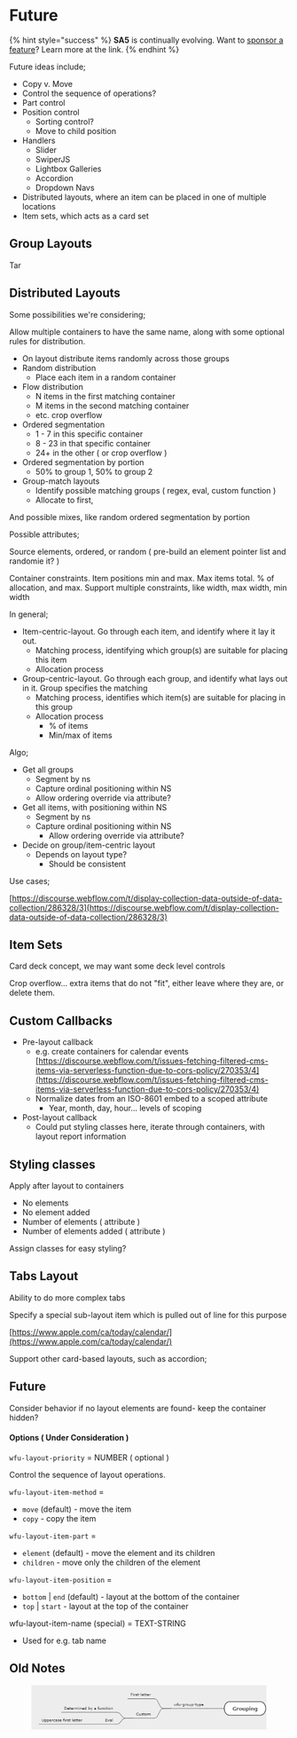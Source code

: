 # Future

{% hint style="success" %}
**SA5** is continually evolving.  Want to [sponsor a feature](../../overview/sponsor.md)?  Learn more at the link. &#x20;
{% endhint %}











Future ideas include;&#x20;

* Copy v. Move &#x20;
* Control the sequence of operations?&#x20;
* Part control
* Position control
  * Sorting control?&#x20;
  * Move to child position &#x20;
* Handlers
  * Slider&#x20;
  * SwiperJS
  * Lightbox Galleries
  * Accordion
  * Dropdown Navs
* Distributed layouts, where an item can be placed in one of multiple locations
* Item sets, which acts as a card set

## Group Layouts

Tar

## Distributed Layouts

Some possibilities we're considering;&#x20;

Allow multiple containers to have the same name, along with some optional rules for distribution.&#x20;

* On layout distribute items randomly across those groups
* Random distribution
  * Place each item in a random container
* Flow distribution
  * N items in the first matching container
  * M items in the second matching container
  * etc. crop overflow&#x20;
* Ordered segmentation
  * 1 - 7 in this specific container
  * 8 - 23 in that specific container
  * 24+ in the other ( or crop overflow )&#x20;
* Ordered segmentation by portion
  * 50% to group 1, 50% to group 2&#x20;
* Group-match layouts
  * Identify possible matching groups ( regex, eval, custom function )
  * Allocate to first,&#x20;

And possible mixes, like random ordered segmentation by portion

Possible attributes;&#x20;

Source elements, ordered, or random ( pre-build an element pointer list and randomie it? )&#x20;

Container constraints. Item positions min and max. Max items total. % of allocation, and max.  Support multiple constraints, like width, max width, min width

In general;

* Item-centric-layout. Go through each item, and identify where it lay it out.&#x20;
  * Matching process, identifying which group(s) are suitable for placing this item
  * Allocation process
* Group-centric-layout. Go through each group, and identify what lays out in it. Group specifies the matching&#x20;
  * Matching process, identifies which item(s) are suitable for placing in this group
  * Allocation process
    * % of items
    * Min/max of items&#x20;

Algo;&#x20;

* Get all groups
  * Segment by ns
  * Capture ordinal positioning within NS
  * Allow ordering override via attribute?&#x20;
* Get all items, with positioning within NS
  * Segment by ns&#x20;
  * Capture ordinal positioning within NS
    * Allow ordering override via attribute? &#x20;
* Decide on group/item-centric layout
  * Depends on layout type?&#x20;
    * Should be consistent&#x20;

Use cases;

[https://discourse.webflow.com/t/display-collection-data-outside-of-data-collection/286328/3](https://discourse.webflow.com/t/display-collection-data-outside-of-data-collection/286328/3)

## Item Sets

Card deck concept, we may want some deck level controls&#x20;

Crop overflow... extra items that do not "fit", either leave where they are, or delete them.&#x20;



## Custom Callbacks

* Pre-layout callback
  * e.g. create containers for calendar events\
    [https://discourse.webflow.com/t/issues-fetching-filtered-cms-items-via-serverless-function-due-to-cors-policy/270353/4](https://discourse.webflow.com/t/issues-fetching-filtered-cms-items-via-serverless-function-due-to-cors-policy/270353/4)
  * Normalize dates from an ISO-8601 embed to a scoped attribute
    * Year, month, day, hour... levels of scoping&#x20;
* Post-layout callback
  * Could put styling classes here, iterate through containers, with layout report information&#x20;

## Styling classes

Apply after layout to containers

* No elements&#x20;
* No element added
* Number of elements ( attribute )
* Number of elements added ( attribute )

Assign classes for easy styling?

## Tabs Layout

Ability to do more complex tabs&#x20;

Specify a special sub-layout item which is pulled out of line for this purpose

[https://www.apple.com/ca/today/calendar/](https://www.apple.com/ca/today/calendar/)

Support other card-based layouts, such as accordion;&#x20;



## Future

Consider behavior if no layout elements are found- keep the container hidden?&#x20;







#### Options ( Under Consideration )&#x20;

`wfu-layout-priority` = NUMBER ( optional )

Control the sequence of layout operations.&#x20;

`wfu-layout-item-method` =&#x20;

* `move` (default) - move the item
* `copy` - copy the item

`wfu-layout-item-part` =&#x20;

* `element` (default) - move the element and its children
* `children` - move only the children of the element

`wfu-layout-item-position` =&#x20;

* `bottom` | `end` (default) - layout at the bottom of the container
* `top` | `start` - layout at the top of the container &#x20;

wfu-layout-item-name (special) = TEXT-STRING&#x20;

* Used for e.g. tab name

## Old Notes



<figure><img src="../../.gitbook/assets/image (58).png" alt=""><figcaption></figcaption></figure>





